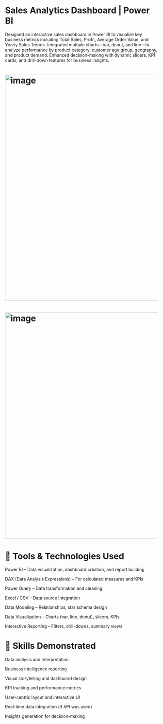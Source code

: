 # Sales Analytics Dashboard | Power BI

Designed an interactive sales dashboard in Power BI to visualize key business metrics including Total Sales, Profit, Average Order Value, and Yearly Sales Trends. Integrated multiple charts—bar, donut, and line—to analyze performance by product category, customer age group, geography, and product demand. Enhanced decision-making with dynamic slicers, KPI cards, and drill-down features for business insights.
# <img width="1324" height="741" alt="image" src="https://github.com/user-attachments/assets/819944c7-7927-488d-b157-90cffb63c26a" />
# <img width="1323" height="742" alt="image" src="https://github.com/user-attachments/assets/1e7bf524-1d74-40ad-b105-721818a82519" />


# 🔧 Tools & Technologies Used
Power BI – Data visualization, dashboard creation, and report building

DAX (Data Analysis Expressions) – For calculated measures and KPIs

Power Query  – Data transformation and cleaning

Excel / CSV – Data source integration

Data Modeling – Relationships, star schema design

Data Visualization – Charts (bar, line, donut), slicers, KPIs

Interactive Reporting – Filters, drill-downs, summary views

# 🧠 Skills Demonstrated
Data analysis and interpretation

Business intelligence reporting

Visual storytelling and dashboard design

KPI tracking and performance metrics

User-centric layout and interactive UI

Real-time data integration (if API was used)

Insights generation for decision-making

